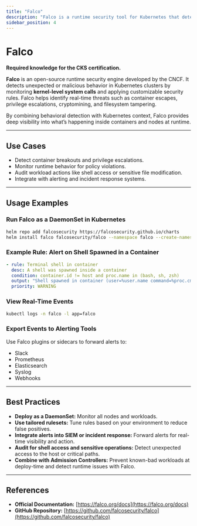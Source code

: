```yaml
---
title: "Falco"
description: "Falco is a runtime security tool for Kubernetes that detects abnormal behavior and threats based on system call monitoring and security rules."
sidebar_position: 4
---
```


# Falco

**Required knowledge for the CKS certification.**

**Falco** is an open-source runtime security engine developed by the CNCF. It detects unexpected or malicious behavior in Kubernetes clusters by monitoring **kernel-level system calls** and applying customizable security rules. Falco helps identify real-time threats such as container escapes, privilege escalations, cryptomining, and filesystem tampering.

By combining behavioral detection with Kubernetes context, Falco provides deep visibility into what’s happening inside containers and nodes at runtime.

---

## Use Cases

- Detect container breakouts and privilege escalations.
- Monitor runtime behavior for policy violations.
- Audit workload actions like shell access or sensitive file modification.
- Integrate with alerting and incident response systems.

---

## Usage Examples

### Run Falco as a DaemonSet in Kubernetes

```bash
helm repo add falcosecurity https://falcosecurity.github.io/charts
helm install falco falcosecurity/falco --namespace falco --create-namespace
```

### Example Rule: Alert on Shell Spawned in a Container

```yaml
- rule: Terminal shell in container
  desc: A shell was spawned inside a container
  condition: container.id != host and proc.name in (bash, sh, zsh)
  output: "Shell spawned in container (user=%user.name command=%proc.cmdline)"
  priority: WARNING
```

### View Real-Time Events

```bash
kubectl logs -n falco -l app=falco
```

### Export Events to Alerting Tools

Use Falco plugins or sidecars to forward alerts to:

- Slack
- Prometheus
- Elasticsearch
- Syslog
- Webhooks

---

## Best Practices

- **Deploy as a DaemonSet:** Monitor all nodes and workloads.
- **Use tailored rulesets:** Tune rules based on your environment to reduce false positives.
- **Integrate alerts into SIEM or incident response:** Forward alerts for real-time visibility and action.
- **Audit for shell access and sensitive operations:** Detect unexpected access to the host or critical paths.
- **Combine with Admission Controllers:** Prevent known-bad workloads at deploy-time and detect runtime issues with Falco.

---

## References

- **Official Documentation:** [https://falco.org/docs](https://falco.org/docs)
- **GitHub Repository:** [https://github.com/falcosecurity/falco](https://github.com/falcosecurity/falco)
